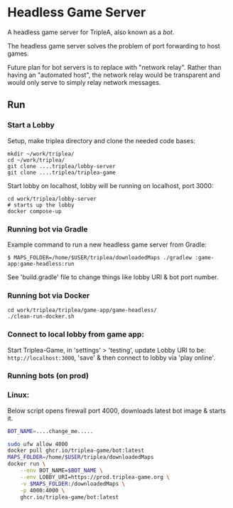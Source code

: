 # Headless Game Server

A headless game server for TripleA, also known as a _bot_.

The headless game server solves the problem of port forwarding to host games.

Future plan for bot servers is to replace with "network relay". Rather than
having an "automated host", the network relay would be transparent and would
only serve to simply relay network messages.

## Run

### Start a Lobby

Setup, make triplea directory and clone the needed code bases:
```
mkdir ~/work/triplea/
cd ~/work/triplea/
git clone ....triplea/lobby-server
git clone ....triplea/triplea-game
```

Start lobby on localhost, lobby will be running on localhost, port 3000:
```
cd work/triplea/lobby-server
# starts up the lobby
docker compose-up
```

### Running bot via Gradle

Example command to run a new headless game server from Gradle:
```
$ MAPS_FOLDER=/home/$USER/triplea/downloadedMaps ./gradlew :game-app:game-headless:run
```
See 'build.gradle' file to change things like lobby URI & bot port number.

### Running bot via Docker

```
cd work/triplea/triplea/game-app/game-headless/
./clean-run-docker.sh
```

### Connect to local lobby from game app:

Start Triplea-Game, in 'settings' > 'testing', update Lobby URI to be: `http://localhost:3000`,
'save' & then connect to lobby via 'play online'.

### Running bots (on prod)

### Linux:

Below script opens firewall port 4000, downloads latest bot image & starts it.

```bash
BOT_NAME=....change_me.....

sudo ufw allow 4000
docker pull ghcr.io/triplea-game/bot:latest
MAPS_FOLDER=/home/$USER/triplea/downloadedMaps
docker run \
    --env BOT_NAME=$BOT_NAME \
    --env LOBBY_URI=https://prod.triplea-game.org \
    -v $MAPS_FOLDER:/downloadedMaps \
    -p 4000:4000 \
    ghcr.io/triplea-game/bot:latest
```
